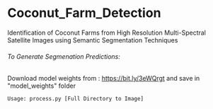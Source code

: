 # Coconut_Farm_Detection
Identification of Coconut Farms from High Resolution Multi-Spectral Satellite Images using Semantic Segmentation Techniques
###### To Generate Segmenation Predictions:
Download model weights from : https://bit.ly/3eWQrgt and save in "model_weights" folder
```
Usage: process.py [Full Directory to Image]
```